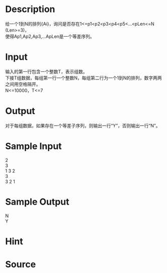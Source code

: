 
# Description

<div class="content"><div>给一个1到N的排列{Ai}，询问是否存在1&lt;=p1&lt;p2&lt;p3&lt;p4&lt;p5&lt;…&lt;pLen&lt;=N (Len&gt;=3)，</div>
<div>使得Ap1,Ap2,Ap3,…ApLen是一个等差序列。</div>
<div></div></div>

# Input

<div class="content"><div>输入的第一行包含一个整数T，表示组数。</div>
<div>下接T组数据，每组第一行一个整数N，每组第二行为一个1到N的排列，数字两两之间用空格隔开。</div>
<div>N&lt;=10000，T&lt;=7</div>
<div></div></div>

# Output

<div class="content"><div>对于每组数据，如果存在一个等差子序列，则输出一行“Y”，否则输出一行“N”。</div>
<div></div></div>

# Sample Input

<div class="content"><span class="sampledata">2<br/>
3<br/>
1 3 2<br/>
3<br/>
3 2 1</span></div>

# Sample Output

<div class="content"><span class="sampledata">N<br/>
Y <br/>
</span></div>

# Hint

<div class="content"><p></p></div>

# Source

<div class="content"><p><a href="problemset.php?search="></a></p></div>

